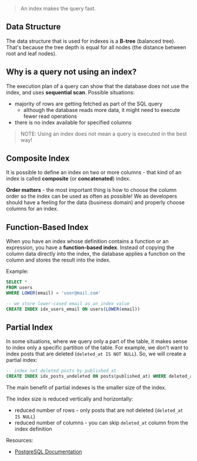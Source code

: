 > An index makes the query fast.

## Data Structure

The data structure that is used for indexes is a **B-tree** (balanced tree). That's because the tree depth is equal for all nodes (the distance between root and leaf nodes).

## Why is a query not using an index?

The execution plan of a query can show that the database does not use the index, and uses **sequential scan**.
Possible situations:
  
  * majority of rows are getting fetched as part of the SQL query
    * although the database reads more data, it might need to execute fewer read operations
  * there is no index available for specified columns

> NOTE: Using an index does not mean a query is executed in the best way!


## Composite Index

It is possible to define an index on two or more columns - that kind of an index is called **composite** (or **concatenated**) index.

**Order matters** - the most important thing is how to choose the column order so the index can be used as often as possible! We as developers should have a feeling for the data (business domain) and properly choose columns for an index.


## Function-Based Index

When you have an index whose definition contains a function or an expression, you have a **function-based index**.
Instead of copying the column data directly into the index, the database applies a function on the column and stores the result into the index.

Example:

```sql
SELECT *
FROM users
WHERE LOWER(email) = 'user@mail.com'

-- we store lower-cased email as an index value
CREATE INDEX idx_users_email ON users(LOWER(email))
```


## Partial Index

In some situations, where we query only a part of the table, it makes sense to index only a specific partition of the table.
For example, we don't want to index posts that are deleted (`deleted_at IS NOT NULL`). So, we will create a partial index:

```sql
-- index not deleted posts by published_at
CREATE INDEX idx_posts_undeleted ON posts(published_at) WHERE deleted_at IS NULL
```

The main benefit of partial indexes is the smaller size of the index.

The index size is reduced vertically and horizontally:

  * reduced number of rows - only posts that are not deleted (`deleted_at IS NULL`)
  * reduced number of columns - you can skip `deleted_at` column from the index definition

Resources:

  * [PostgreSQL Documentation](https://www.postgresql.org/docs/current/indexes-partial.html)
